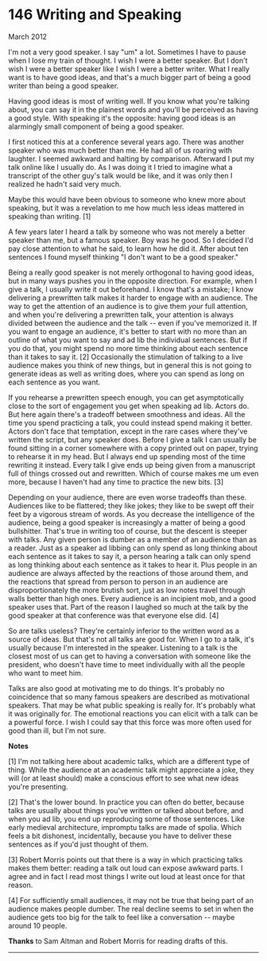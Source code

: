 # 146 Writing and Speaking


  
 
  
 March 2012   
  
 I'm not a very good speaker. I say "um" a lot. Sometimes I have to pause when I lose my train of thought. I wish I were a better speaker. But I don't wish I were a better speaker like I wish I were a better writer. What I really want is to have good ideas, and that's a much bigger part of being a good writer than being a good speaker.   
  
 Having good ideas is most of writing well. If you know what you're talking about, you can say it in the plainest words and you'll be perceived as having a good style. With speaking it's the opposite: having good ideas is an alarmingly small component of being a good speaker.   
  
 I first noticed this at a conference several years ago. There was another speaker who was much better than me. He had all of us roaring with laughter. I seemed awkward and halting by comparison. Afterward I put my talk online like I usually do. As I was doing it I tried to imagine what a transcript of the other guy's talk would be like, and it was only then I realized he hadn't said very much.   
  
 Maybe this would have been obvious to someone who knew more about speaking, but it was a revelation to me how much less ideas mattered in speaking than writing. [1]   
  
 A few years later I heard a talk by someone who was not merely a better speaker than me, but a famous speaker. Boy was he good. So I decided I'd pay close attention to what he said, to learn how he did it. After about ten sentences I found myself thinking "I don't want to be a good speaker."   
  
 Being a really good speaker is not merely orthogonal to having good ideas, but in many ways pushes you in the opposite direction. For example, when I give a talk, I usually write it out beforehand. I know that's a mistake; I know delivering a prewritten talk makes it harder to engage with an audience. The way to get the attention of an audience is to give them _your_ full attention, and when you're delivering a prewritten talk, your attention is always divided between the audience and the talk -- even if you've memorized it. If you want to engage an audience, it's better to start with no more than an outline of what you want to say and ad lib the individual sentences. But if you do that, you might spend no more time thinking about each sentence than it takes to say it. [2] Occasionally the stimulation of talking to a live audience makes you think of new things, but in general this is not going to generate ideas as well as writing does, where you can spend as long on each sentence as you want.   
  
 If you rehearse a prewritten speech enough, you can get asymptotically close to the sort of engagement you get when speaking ad lib. Actors do. But here again there's a tradeoff between smoothness and ideas. All the time you spend practicing a talk, you could instead spend making it better. Actors don't face that temptation, except in the rare cases where they've written the script, but any speaker does. Before I give a talk I can usually be found sitting in a corner somewhere with a copy printed out on paper, trying to rehearse it in my head. But I always end up spending most of the time rewriting it instead. Every talk I give ends up being given from a manuscript full of things crossed out and rewritten. Which of course makes me um even more, because I haven't had any time to practice the new bits. [3]   
  
 Depending on your audience, there are even worse tradeoffs than these. Audiences like to be flattered; they like jokes; they like to be swept off their feet by a vigorous stream of words. As you decrease the intelligence of the audience, being a good speaker is increasingly a matter of being a good bullshitter. That's true in writing too of course, but the descent is steeper with talks. Any given person is dumber as a member of an audience than as a reader. Just as a speaker ad libbing can only spend as long thinking about each sentence as it takes to say it, a person hearing a talk can only spend as long thinking about each sentence as it takes to hear it. Plus people in an audience are always affected by the reactions of those around them, and the reactions that spread from person to person in an audience are disproportionately the more brutish sort, just as low notes travel through walls better than high ones. Every audience is an incipient mob, and a good speaker uses that. Part of the reason I laughed so much at the talk by the good speaker at that conference was that everyone else did. [4]   
  
 So are talks useless? They're certainly inferior to the written word as a source of ideas. But that's not all talks are good for. When I go to a talk, it's usually because I'm interested in the speaker. Listening to a talk is the closest most of us can get to having a conversation with someone like the president, who doesn't have time to meet individually with all the people who want to meet him.   
  
 Talks are also good at motivating me to do things. It's probably no coincidence that so many famous speakers are described as motivational speakers. That may be what public speaking is really for. It's probably what it was originally for. The emotional reactions you can elicit with a talk can be a powerful force. I wish I could say that this force was more often used for good than ill, but I'm not sure.   
  
 
  
 
  
 
  
 
  
 
  
 
  
  **Notes**   
  
 [1] I'm not talking here about academic talks, which are a different type of thing. While the audience at an academic talk might appreciate a joke, they will (or at least should) make a conscious effort to see what new ideas you're presenting.   
  
 [2] That's the lower bound. In practice you can often do better, because talks are usually about things you've written or talked about before, and when you ad lib, you end up reproducing some of those sentences. Like early medieval architecture, impromptu talks are made of spolia. Which feels a bit dishonest, incidentally, because you have to deliver these sentences as if you'd just thought of them.   
  
 [3] Robert Morris points out that there is a way in which practicing talks makes them better: reading a talk out loud can expose awkward parts. I agree and in fact I read most things I write out loud at least once for that reason.   
  
 [4] For sufficiently small audiences, it may not be true that being part of an audience makes people dumber. The real decline seems to set in when the audience gets too big for the talk to feel like a conversation -- maybe around 10 people.   
  
 **Thanks** to Sam Altman and Robert Morris for reading drafts of this.   
  
 
  
 
  
 
  
 

 
* * *
 

 

